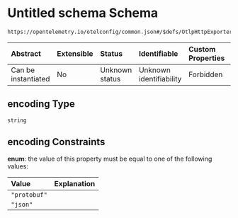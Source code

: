 # Untitled schema Schema

```txt
https://opentelemetry.io/otelconfig/common.json#/$defs/OtlpHttpExporter/properties/encoding
```



| Abstract            | Extensible | Status         | Identifiable            | Custom Properties | Additional Properties | Access Restrictions | Defined In                                                    |
| :------------------ | :--------- | :------------- | :---------------------- | :---------------- | :-------------------- | :------------------ | :------------------------------------------------------------ |
| Can be instantiated | No         | Unknown status | Unknown identifiability | Forbidden         | Allowed               | none                | [common.json\*](../schema/common.json "open original schema") |

## encoding Type

`string`

## encoding Constraints

**enum**: the value of this property must be equal to one of the following values:

| Value        | Explanation |
| :----------- | :---------- |
| `"protobuf"` |             |
| `"json"`     |             |

